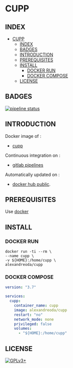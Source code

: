# CUPP

## INDEX

- [CUPP](#cupp)
  - [INDEX](#index)
  - [BADGES](#badges)
  - [INTRODUCTION](#introduction)
  - [PREREQUISITES](#prerequisites)
  - [INSTALL](#install)
    - [DOCKER RUN](#docker-run)
    - [DOCKER COMPOSE](#docker-compose)
  - [LICENSE](#license)

## BADGES

[![pipeline status](https://gitlab.com/oda-alexandre/cupp/badges/master/pipeline.svg)](https://gitlab.com/oda-alexandre/cupp/commits/master)

## INTRODUCTION

Docker image of :

- [cupp](https://github.com/Mebus/cupp)

Continuous integration on :

- [gitlab pipelines](https://gitlab.com/oda-alexandre/cupp/pipelines)

Automatically updated on :

- [docker hub public](https://hub.docker.com/r/alexandreoda/cupp/).

## PREREQUISITES

Use [docker](https://www.docker.com)

## INSTALL

### DOCKER RUN

```\
docker run -ti --rm \
--name cupp \
-v ${HOME}:/home/cupp \
alexandreoda/cupp
```

### DOCKER COMPOSE

```yml
version: "3.7"

services:
  cupp:
    container_name: cupp
    image: alexandreoda/cupp
    restart: "no"
    network_mode: none
    privileged: false
    volumes:
      - "${HOME}:/home/cupp"
```

## LICENSE

[![GPLv3+](http://gplv3.fsf.org/gplv3-127x51.png)](https://gitlab.com/oda-alexandre/cupp/blob/master/LICENSE)
